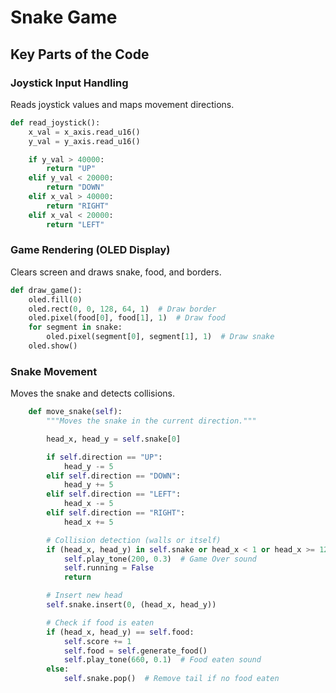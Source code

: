 # Snake Game

## Key Parts of the Code  

### Joystick Input Handling  
Reads joystick values and maps movement directions.  
```python
def read_joystick():
    x_val = x_axis.read_u16()
    y_val = y_axis.read_u16()

    if y_val > 40000:
        return "UP"
    elif y_val < 20000:
        return "DOWN"
    elif x_val > 40000:
        return "RIGHT"
    elif x_val < 20000:
        return "LEFT"
```

### Game Rendering (OLED Display)  
Clears screen and draws snake, food, and borders.  
```python
def draw_game():
    oled.fill(0)
    oled.rect(0, 0, 128, 64, 1)  # Draw border
    oled.pixel(food[0], food[1], 1)  # Draw food
    for segment in snake:
        oled.pixel(segment[0], segment[1], 1)  # Draw snake
    oled.show()
```

### Snake Movement
Moves the snake and detects collisions.  
```python
    def move_snake(self):
        """Moves the snake in the current direction."""

        head_x, head_y = self.snake[0]

        if self.direction == "UP":
            head_y -= 5
        elif self.direction == "DOWN":
            head_y += 5
        elif self.direction == "LEFT":
            head_x -= 5
        elif self.direction == "RIGHT":
            head_x += 5

        # Collision detection (walls or itself)
        if (head_x, head_y) in self.snake or head_x < 1 or head_x >= 127 or head_y < 1 or head_y >= 63:
            self.play_tone(200, 0.3)  # Game Over sound
            self.running = False
            return

        # Insert new head
        self.snake.insert(0, (head_x, head_y))

        # Check if food is eaten
        if (head_x, head_y) == self.food:
            self.score += 1
            self.food = self.generate_food()
            self.play_tone(660, 0.1)  # Food eaten sound
        else:
            self.snake.pop()  # Remove tail if no food eaten
```

